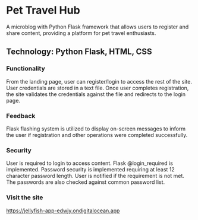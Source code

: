 # Pet Travel Hub

A microblog with Python Flask framework that allows users to register and share content, providing a platform for pet travel enthusiasts.

## Technology: Python Flask, HTML, CSS

### Functionality 

From the landing page, user can register/login to access the rest of the site. User credentials are stored in a text file. Once user completes registration, the site validates the credentials against the file and redirects to the login page.

### Feedback

Flask flashing system is utilized to display on-screen messages to inform the user if registration and other operations were completed successfully.

### Security

User is required to login to access content. Flask @login_required is implemented. Password security is implemented requiring at least 12 character password length. User is notified if the requirement is not met. The passwords are also checked against common password list.

### Visit the site 

https://jellyfish-app-edwjy.ondigitalocean.app

